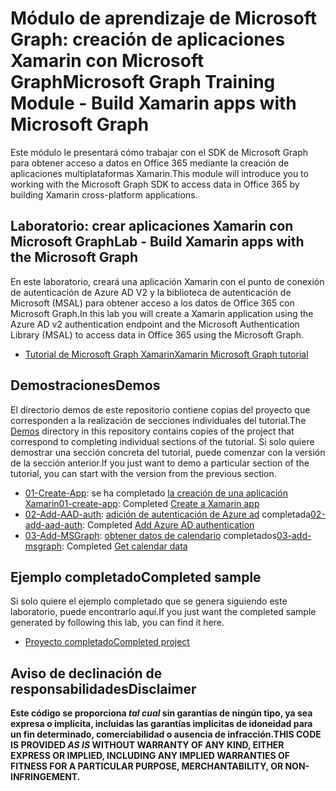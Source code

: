 # <a name="microsoft-graph-training-module---build-xamarin-apps-with-microsoft-graph"></a><span data-ttu-id="4f37b-101">Módulo de aprendizaje de Microsoft Graph: creación de aplicaciones Xamarin con Microsoft Graph</span><span class="sxs-lookup"><span data-stu-id="4f37b-101">Microsoft Graph Training Module - Build Xamarin apps with Microsoft Graph</span></span>

<span data-ttu-id="4f37b-102">Este módulo le presentará cómo trabajar con el SDK de Microsoft Graph para obtener acceso a datos en Office 365 mediante la creación de aplicaciones multiplataformas Xamarin.</span><span class="sxs-lookup"><span data-stu-id="4f37b-102">This module will introduce you to working with the Microsoft Graph SDK to access data in Office 365 by building Xamarin cross-platform applications.</span></span>

## <a name="lab---build-xamarin-apps-with-the-microsoft-graph"></a><span data-ttu-id="4f37b-103">Laboratorio: crear aplicaciones Xamarin con Microsoft Graph</span><span class="sxs-lookup"><span data-stu-id="4f37b-103">Lab - Build Xamarin apps with the Microsoft Graph</span></span>

<span data-ttu-id="4f37b-104">En este laboratorio, creará una aplicación Xamarin con el punto de conexión de autenticación de Azure AD V2 y la biblioteca de autenticación de Microsoft (MSAL) para obtener acceso a los datos de Office 365 con Microsoft Graph.</span><span class="sxs-lookup"><span data-stu-id="4f37b-104">In this lab you will create a Xamarin application using the Azure AD v2 authentication endpoint and the Microsoft Authentication Library (MSAL) to access data in Office 365 using the Microsoft Graph.</span></span>

- [<span data-ttu-id="4f37b-105">Tutorial de Microsoft Graph Xamarin</span><span class="sxs-lookup"><span data-stu-id="4f37b-105">Xamarin Microsoft Graph tutorial</span></span>](https://docs.microsoft.com/graph/tutorials/xamarin)

## <a name="demos"></a><span data-ttu-id="4f37b-106">Demostraciones</span><span class="sxs-lookup"><span data-stu-id="4f37b-106">Demos</span></span>

<span data-ttu-id="4f37b-107">El [](./demos) directorio demos de este repositorio contiene copias del proyecto que corresponden a la realización de secciones individuales del tutorial.</span><span class="sxs-lookup"><span data-stu-id="4f37b-107">The [Demos](./demos) directory in this repository contains copies of the project that correspond to completing individual sections of the tutorial.</span></span> <span data-ttu-id="4f37b-108">Si solo quiere demostrar una sección concreta del tutorial, puede comenzar con la versión de la sección anterior.</span><span class="sxs-lookup"><span data-stu-id="4f37b-108">If you just want to demo a particular section of the tutorial, you can start with the version from the previous section.</span></span>

- <span data-ttu-id="4f37b-109">[01-Create-App](demos/01-create-app): se ha completado [la creación de una aplicación Xamarin](https://docs.microsoft.com/graph/tutorials/xamarin?tutorial-step=1)</span><span class="sxs-lookup"><span data-stu-id="4f37b-109">[01-create-app](demos/01-create-app): Completed [Create a Xamarin app](https://docs.microsoft.com/graph/tutorials/xamarin?tutorial-step=1)</span></span>
- <span data-ttu-id="4f37b-110">[02-Add-AAD-auth](demos/02-add-aad-auth): [adición de autenticación de Azure ad](https://docs.microsoft.com/graph/tutorials/xamarin?tutorial-step=3) completada</span><span class="sxs-lookup"><span data-stu-id="4f37b-110">[02-add-aad-auth](demos/02-add-aad-auth): Completed [Add Azure AD authentication](https://docs.microsoft.com/graph/tutorials/xamarin?tutorial-step=3)</span></span>
- <span data-ttu-id="4f37b-111">[03-Add-MSGraph](demos/03-add-msgraph): [obtener datos de calendario](https://docs.microsoft.com/graph/tutorials/xamarin?tutorial-step=4) completados</span><span class="sxs-lookup"><span data-stu-id="4f37b-111">[03-add-msgraph](demos/03-add-msgraph): Completed [Get calendar data](https://docs.microsoft.com/graph/tutorials/xamarin?tutorial-step=4)</span></span>

## <a name="completed-sample"></a><span data-ttu-id="4f37b-112">Ejemplo completado</span><span class="sxs-lookup"><span data-stu-id="4f37b-112">Completed sample</span></span>

<span data-ttu-id="4f37b-113">Si solo quiere el ejemplo completado que se genera siguiendo este laboratorio, puede encontrarlo aquí.</span><span class="sxs-lookup"><span data-stu-id="4f37b-113">If you just want the completed sample generated by following this lab, you can find it here.</span></span>

- [<span data-ttu-id="4f37b-114">Proyecto completado</span><span class="sxs-lookup"><span data-stu-id="4f37b-114">Completed project</span></span>](demos/03-add-msgraph)

## <a name="disclaimer"></a><span data-ttu-id="4f37b-115">Aviso de declinación de responsabilidades</span><span class="sxs-lookup"><span data-stu-id="4f37b-115">Disclaimer</span></span>

<span data-ttu-id="4f37b-116">**Este código se proporciona *tal cual* sin garantías de ningún tipo, ya sea expresa o implícita, incluidas las garantías implícitas de idoneidad para un fin determinado, comerciabilidad o ausencia de infracción.**</span><span class="sxs-lookup"><span data-stu-id="4f37b-116">**THIS CODE IS PROVIDED *AS IS* WITHOUT WARRANTY OF ANY KIND, EITHER EXPRESS OR IMPLIED, INCLUDING ANY IMPLIED WARRANTIES OF FITNESS FOR A PARTICULAR PURPOSE, MERCHANTABILITY, OR NON-INFRINGEMENT.**</span></span>

